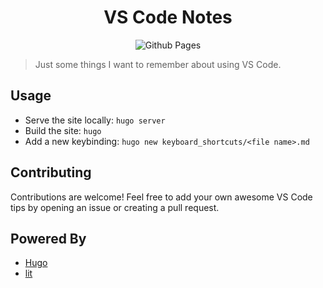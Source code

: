 <h1 align="center">VS Code Notes</h1>
<p align="center">
<img src="https://github.com/lx4r/vscode-notes/workflows/GitHub%20Pages/badge.svg" alt="Github Pages" />
</p>

> Just some things I want to remember about using VS Code.

## Usage

- Serve the site locally: `hugo server`
- Build the site: `hugo`
- Add a new keybinding: `hugo new keyboard_shortcuts/<file name>.md`

## Contributing

Contributions are welcome! Feel free to add your own awesome VS Code tips by opening an issue or creating a pull request.

## Powered By

- [Hugo](https://gohugo.io/)
- [lit](https://github.com/ajusa/lit)
